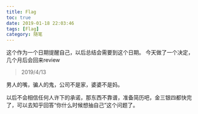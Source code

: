 ```yaml
---
title: Flag
toc: true
date: 2019-01-18 22:03:46
tags: [Flag]
category: 随笔
---
```


这个作为一个日期提醒自己，以后总结会需要到这个日期。
今天做了一个决定，几个月后会回来review

<!--more-->


>2019/4/13

男人的嘴，骗人的鬼，公司不是家，婆婆不是妈。

以后不会相信任何人许下的承诺，那东西不靠谱，准备简历吧，金三银四都快完了，可以去知乎回答“你什么时候想抽自己”这个问题了。